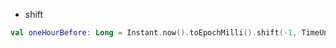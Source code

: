 * shift

```kotlin
val oneHourBefore: Long = Instant.now().toEpochMilli().shift(-1, TimeUnit.HOURS)
```
